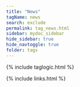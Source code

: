 ```yaml
---
title: "News"
tagName: news
search: exclude
permalink: tag_news.html
sidebar: mydoc_sidebar
hide_sidebar: true
hide_navtoggle: true
folder: tags
---
```


{% include taglogic.html %}

{% include links.html %}
